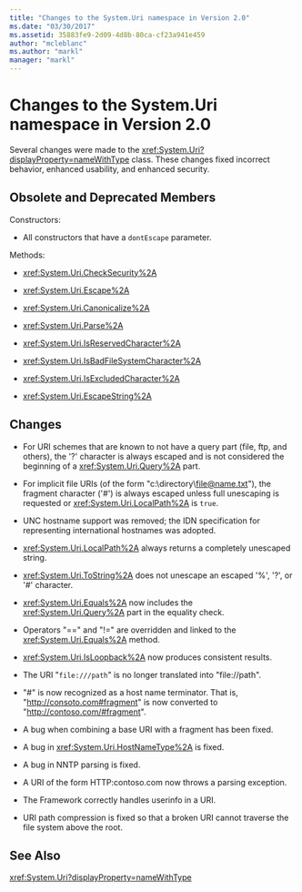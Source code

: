 ```yaml
---
title: "Changes to the System.Uri namespace in Version 2.0"
ms.date: "03/30/2017"
ms.assetid: 35883fe9-2d09-4d8b-80ca-cf23a941e459
author: "mcleblanc"
ms.author: "markl"
manager: "markl"
---
```

# Changes to the System.Uri namespace in Version 2.0
Several changes were made to the <xref:System.Uri?displayProperty=nameWithType> class. These changes fixed incorrect behavior, enhanced usability, and enhanced security.  
  
## Obsolete and Deprecated Members  
 Constructors:  
  
-   All constructors that have a `dontEscape` parameter.  
  
 Methods:  
  
-   <xref:System.Uri.CheckSecurity%2A>  
  
-   <xref:System.Uri.Escape%2A>  
  
-   <xref:System.Uri.Canonicalize%2A>  
  
-   <xref:System.Uri.Parse%2A>  
  
-   <xref:System.Uri.IsReservedCharacter%2A>  
  
-   <xref:System.Uri.IsBadFileSystemCharacter%2A>  
  
-   <xref:System.Uri.IsExcludedCharacter%2A>  
  
-   <xref:System.Uri.EscapeString%2A>  
  
## Changes  
  
- For URI schemes that are known to not have a query part (file, ftp, and others), the '?' character is always escaped and is not considered the beginning of a <xref:System.Uri.Query%2A> part.  
  
- For implicit file URIs (of the form "c:\directory\file@name.txt"), the fragment character ('#') is always escaped unless full unescaping is requested or <xref:System.Uri.LocalPath%2A> is `true`.  
  
- UNC hostname support was removed; the IDN specification for representing international hostnames was adopted.  
  
- <xref:System.Uri.LocalPath%2A> always returns a completely unescaped string.  
  
- <xref:System.Uri.ToString%2A> does not unescape an escaped '%', '?', or '#' character.  
  
- <xref:System.Uri.Equals%2A> now includes the <xref:System.Uri.Query%2A> part in the equality check.  
  
- Operators "==" and "!=" are overridden and linked to the <xref:System.Uri.Equals%2A> method.  
  
- <xref:System.Uri.IsLoopback%2A> now produces consistent results.  
  
- The URI "`file:///path`" is no longer translated into "file://path".  
  
- "#" is now recognized as a host name terminator. That is, "<http://consoto.com#fragment>" is now converted to "<http://contoso.com/#fragment>".  
  
- A bug when combining a base URI with a fragment has been fixed.  
  
- A bug in <xref:System.Uri.HostNameType%2A> is fixed.  
  
- A bug in NNTP parsing is fixed.  
  
- A URI of the form HTTP:contoso.com now throws a parsing exception.  
  
- The Framework correctly handles userinfo in a URI.  
  
- URI path compression is fixed so that a broken URI cannot traverse the file system above the root.  
  
## See Also  
 <xref:System.Uri?displayProperty=nameWithType>
